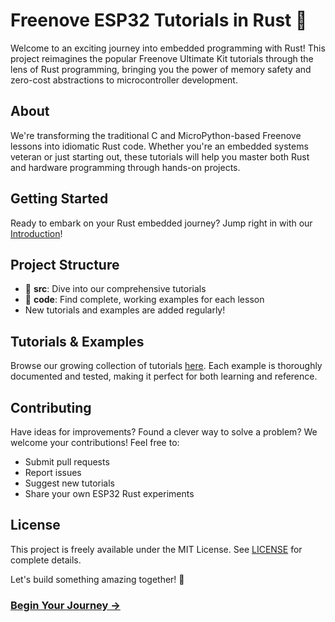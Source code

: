 # Freenove ESP32 Tutorials in Rust 🦀

Welcome to an exciting journey into embedded programming with Rust! This project reimagines the popular Freenove Ultimate Kit tutorials through the lens of Rust programming, bringing you the power of memory safety and zero-cost abstractions to microcontroller development.

## About

We're transforming the traditional C and MicroPython-based Freenove lessons into idiomatic Rust code. Whether you're an embedded systems veteran or just starting out, these tutorials will help you master both Rust and hardware programming through hands-on projects.

## Getting Started

Ready to embark on your Rust embedded journey? Jump right in with our [Introduction](01_intro.md)!

## Project Structure

- 📁 **src**: Dive into our comprehensive tutorials
- 📁 **code**: Find complete, working examples for each lesson
- New tutorials and examples are added regularly!

## Tutorials & Examples

Browse our growing collection of tutorials [here](https://github.com/Makuo12/Freenove-esp32-rust/tree/main/code). Each example is thoroughly documented and tested, making it perfect for both learning and reference.

## Contributing

Have ideas for improvements? Found a clever way to solve a problem? We welcome your contributions! Feel free to:

- Submit pull requests
- Report issues
- Suggest new tutorials
- Share your own ESP32 Rust experiments

## License

This project is freely available under the MIT License. See [LICENSE](LICENCE-MIT) for complete details.

Let's build something amazing together! 🚀

### [Begin Your Journey →](src/01_intro.md)
